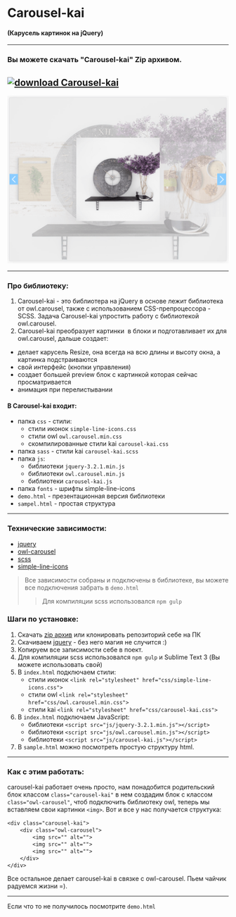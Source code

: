 # Сarousel-kai
#### (Карусель картинок на jQuery)
***
### Вы можете скачать "Сarousel-kai" Zip архивом.
[![download Сarousel-kai](https://a.radikal.ru/a34/1802/4b/b81ed6707937.gif)](https://github.com/AndreiKaragayr/carousel-kai.git)
---
![preview Сarousel-kai](preview.png "One slide")

***
### Про библиотеку:
1. Сarousel-kai - это библиотера на jQuery в основе лежит библиотека от owl.carousel, также с использованием CSS-препроцессора  -  SCSS. Задача Сarousel-kai упростить работу с библиотекой owl.carousel.
2. Сarousel-kai преобразует картинки <img> в блоки и подготавливает их для owl.carousel,  дальше создает:
 - делает карусель Resize, она всегда на всю длины и высоту окна, а картинка подстраиваются
 - свой интерфейс (кнопки управления)
 - создает большей preview блок с картинкой которая сейчас просматривается
 - анимация при перелистывании
  
#### В Сarousel-kai входит:
 - папка `css` - стили:
   + стили иконок `simple-line-icons.css`
   + стили owl `owl.carousel.min.css`
   + скомпилированные стили kai `carousel-kai.css`
 - папка `sass` - стили kai `carousel-kai.scss`
 - папка `js`:
   + библиотеки `jquery-3.2.1.min.js`
   + библиотеки `owl.carousel.min.js`
   + библиотеки `carousel-kai.js`
 - папка `fonts` - шрифты simple-line-icons
 - `demo.html` - презентационная версия библиотеки
 - `sampel.html` - простая структура
***

### Технические зависимости:
  + [jquery](https://jquery.com/)
  + [owl-carousel](https://owlcarousel2.github.io/OwlCarousel2/)
  + [scss](https://sass-scss.ru/guide/)
  + [simple-line-icons](http://simplelineicons.com/)
 > Все зависимости собраны и подключены в библиотеке, вы можете все подключения забрать в `demo.html`
 >> Для компиляции scss использовался `npm gulp`

### Шаги по установке:
1. Скачать [zip архив](https://github.com/AndreiKaragayr/carousel-kai.git) или клонировать  репозиторий себе на ПК
2. Скачиваем [jquery](https://jquery.com/) - без него магия не случится :)
3. Копируем все записимости себе в поект.
4. Для компиляции scss использовался `npm gulp` и Sublime Text 3 (Вы можете использовать свой)
5. В `index.html` подключаем стили:
   + стили иконок `<link rel="stylesheet" href="css/simple-line-icons.css">`
   + стили owl `<link rel="stylesheet" href="css/owl.carousel.min.css">`
   + стили kai `<link rel="stylesheet" href="css/carousel-kai.css">`
6. В `index.html` подключаем JavaScript:
   + библиотеки `<script src="js/jquery-3.2.1.min.js"></script>`
   + библиотеки `<script src="js/owl.carousel.min.js"></script>`
   + библиотеки `<script src="js/carousel-kai.js"></script>`
7. В `sample.html` можно посмотреть простую структуру html.

***
### Как с этим работать:

carousel-kai работает очень просто, нам понадобится родительский блок  классом `class="carousel-kai"` в нем создадим блок с классом `class="owl-carousel"`, чтоб подключить библиотеку owl, теперь мы вставляем свои картинки `<img>`. Вот и все у нас получается структука:
```
<div class="carousel-kai">
	<div class="owl-carousel">
		<img src="" alt="">
		<img src="" alt="">
		<img src="" alt="">
	</div>
</div>
```
Все остальное делает carousel-kai в связке с owl-carousel. Пьем чайчик радуемся жизни =).

***
Если что то не получилось посмотрите  `demo.html`

